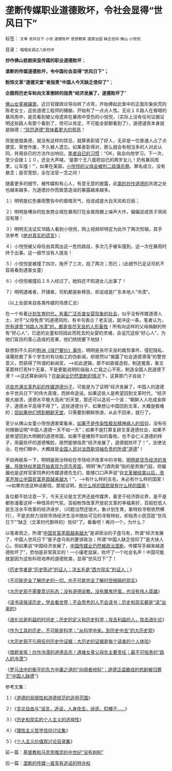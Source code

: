 # 垄断传媒职业道德败坏，令社会显得“世风日下”

标签： `文革` `世风日下` `小悦` `道德败坏` `思想教育` `道德治国` `缺乏信仰` `佛山` `小悦悦` 

目录： `唱唱反调之八卦时评`

**炒作佛山悲剧突显传媒的职业道德败坏**；

**垄断的传媒道德败坏，令中国社会显得“世风日下”；**

**粉饰文革“道德天堂”者指责“中国人今天缺乏信仰了”**；

**企图将历史车轮向文革倒转的指责“经济发展了，道德败坏了**”

[佛山女童被碾案](%E5%88%A9%E6%AF%94%E4%BA%9A%E6%88%98%E4%BA%89%E6%98%AF%E4%B8%80%E5%9C%BA%E6%B2%A1%E6%9C%89%E7%BA%A2%E7%BA%BF%EF%BC%8C%E6%B2%A1%E6%9C%89%E5%88%A9%E7%9B%8A%E7%9B%AE%E7%9A%84%E7%9A%84%E6%88%98%E4%BA%89%EF%BC%9B)，近日官媒舆论导向转了点弯，开始捧起此案中的正面形象执荒的陈老女士，这些道德工程师的猪脑，开始有了一点点人性。无论１８路人在昏暗的暴风雨中，是否看到被父母遗弃在暴雨中受伤的小悦悦，（实际上没有任何证据证明这些路人有那个看到了，但可以肯定，不可能全部都看到了），道德谴责本身就是缺德；[“惩罚道德”意味着更大的邪恶](../../../2008/6/3/道德啊，世间邪恶，均以汝为名！.md)！

但是提倡美德，就没有这样的禁忌，就算表彰错了好人，无非是一位普通人占了点便宜，荣誉作废，不久被人遗忘。如果表彰得对，那么就会有相当多的人对此认同，并用自已的方法作出响应。[笔者自已的习惯](../../../2010/10/11/不道德他人，与不讲道德之别.md)：“OK，我会向他学习。下一次，至少会拨１１０，还会大声喊，‘是那个王八蛋把自已的两岁女儿！扔有暴风雨里，让车撞！’”，如果在美国，[小悦悦的父母会被判二级谋杀罪](../../../2011/1/24/法治是有成本的；法治也是会破产的.md)。罪名成立，没有悬念；是否宽恕，全在法官一念之间！

随着更多的细节，被传媒和有心人，有意无意的披露，此[案的炒作道德的](../../../2010/4/30/警惕暴民文化鼓励屠幼悲剧，捞取社会利益.md)吊诡之处也越来越多，为道德炒作而故意造谣的暴露越来越多。

１）明明是红色暴雨警告中的昏暗天气，给说成是大白天风和日丽；

２）明明是嘈杂的批发商业城在暴雨打在金属雨棚上噪声大作，偏偏说成孩子哭闹没有理！

３）明明无法证实18路人看到小悦悦，网上视频却特定为此作了两次剪辑，其手法参考《[绝对真实的谎言](../../../2011/7/2/绝对真实的谎言.md)》；

４）小悦悦被父母任由其爬出这一危险路段，多次几乎被车撞到，这一次在暴雨时终于出事。这一细节没有人提及！

５）小悦悦是被撞了四次，拖开了三次，抱了两次；而已；（此细节已足证司机不容易看到遇害女童）

６）小悦悦被撞后１８人经过了，她妈还不知道女儿出事了！

７）明明遇难者，开铺者，司机都是新移民，却说成是广东本地人“冷漠”。

（以上全部来自各类传媒的场景汇总）



在一个有着[计划生育时代，有着广泛杀害女婴现象的社会](../../../2011/1/22/计划生育荒谬绝伦.md)，似乎没有传媒道德人士，对于“父母免责”的道德风险，有半句表示？老实说，就冲这一条，笔者认为，[所有谴责“18路人冷漠”的，都是丧尽天良的人形畜牲](../../../2010/11/11/林语堂：利益是平民的利益，道德是统治阶级的道德.md)！所有向这样的父母捐献的所有“好心人”，已逝的女童和将因此而死去的女婴的灵魂，会诅咒这些“好心人”，为他们盲目的善心造成的恶果，他们统统要下地狱！

联想到不久前的[荆洲《挟尸要价》事件](../../../2010/8/26/刊登无良照《挟尸要价》涉嫌违法犯罪.md)，明明是丧尽天良的裁剪事件、侵犯隐私、诬蔑抢救了多个学生的有功船工的伪新闻，却居然以“揭露了社会道德滑落”的警世意义，而获得了所谓的新闻奖，——>如此逻辑，那不如直接造假，制造冤案，象文革那样打死N个无辜，不是更能说明阶级敌人亡我之心不死，制造全国人民道德下滑？——>这还算新闻吗？[在新闻业仍然垄断的情况](http://hi.baidu.com/darthchn/blog/item/9beb3ed7568e222206088b05.html)下，这算那门子自由？

这[些充满文革色彩的传媒道德分子](../../../2010/6/2/历史意识形态，驳论容易立论难.md)，可能是为了证明“经济发展了，中国人的道德水平世风日下”的伟大真理，而拼命造谣。如果这些人是希望回到文革时代，“经济极大崩溃，道德水平极大高尚”的天堂，那还可以造另一个谣：“朝鲜人人吃成金胖子，道德水平高得不得了”。这些道德分子，如果想让中国回到文革，大概是极难的；[但如果他们想到朝鲜天堂](../../../2009/8/26/水洗一般均贫富的天堂.md)，只需要到朝鲜旅游，从此不回来，就行了。

至少从佛山女童小悦悦遇害案看来，[如果不是传染性极左精神病人的信仰](../../../2009/10/7/极左是一种传染性精神病.md)，没有任何根据证明“中国人道德一天不如一天”；如果不是打算复辟文革道德社会，如果不是希望回到大明朝的道德帝国，如果不是猪狗不如的畜牲，也不会仁义道德的样子，用最败坏的道德嘴脸，居然能够指责“经济发展了，道德就败坏了！”，法律法治，在他们眼中，大概就是[全国人民对法西斯领袖负责的所谓“道德](../../../2009/8/22/新闻自由不是史诗也不代表公正.md)”！

不妨再联系一下，明明是政治特权在市场经济改革中的寻租，[明明是货币经济的发展，导致特权差距开始表现为货币差距](../../../2010/3/5/我国的贫富差距是历史上最小并在继续缩小.md)，明明“朱门酒肉臭”指的是贵族门庭，但偏偏也是这样官家饲养的传媒道德先生们，能够口口声声说“自[文革被结束以后，改革开放让中国贫富差距越来越大](../../../2010/9/4/仇富造成贫富差距；中国贫富差距一直在缩小.md)！”，——>有什么样的五毛，未必有什么样的国家！——>如果你连这种话都信，那就证明，[有什么样的国民就有什么样的国家](../../../2010/3/4/培养白眼狼未必是不是好制度.md)！



各位都不妨注意一下，今天无论是文艺界还是传媒界，甚至于经济舆论界，是不是都弥漫着这样一种怪异的气氛，百般粉饰改革开放前文革的幸福美好，百般贬低人民生活水平改善的经济进步，（问题当然还很大，象计划生育，象特权寻租依然横行），不是去努力消除市场经济生活中随处可见的寻租特权，却指责小民百姓“世风日下”“缺乏（文革时代那样的）信仰”了。看看吧！再问一个，为什么？

以笔者观之，所谓“[中国贫富差距越来越大](../../../2011/5/30/“消除贫富差距”的福利主义制造贫困.md)”是讲政治的子虚乌有，所谓“经济发展了，中国人世风日下”是子虚乌有的要讲政治；所谓“中国人缺乏信仰了”是大快人心。但如果说“中国经济发展了，[中国传媒业仍然被政治垄断](../../../2009/4/16/社会压力传递和媒体道德明星.md)，传媒写手越来越道德败坏了”，恐怕是非常真实的！一小撮老鼠屎，败坏了一个社会名声！中国可能就是因为这些科班培养的道德败类，显得“世风日下”了！



《[历史学者是“历史陈述”的证人；洋五毛是“西方现实”的证人；](../../../2011/4/27/理性主义者自爆隐私的权威性.md)》

《[不可能完全了解历史的一切，也不可能完全了解时空相隔的现实](../../../2011/6/9/历史观就是现实的世界观.md)》

《[大历史观不需要意识形态；没有道德说教，没有魔鬼坏蛋，也没有伟人英雄](../../../2011/7/14/欣赏塔利班的中国传统文人.md)》

《[读书读报读历史，学会看世界；不会思考的人不会读书；历史和现实都是“读”出来的](../../../2011/8/11/读书读报懂历史，学会旅游看世界.md)》

《[进化论是利益的时间史；历史的定义和历史科学；攻击利益的人，攻击进化论](../../../2011/9/16/进化论是利益的时间史；历史的定义和历史科学；.md)》

《[作为工具的历史，不可能是科学；“从科学中来，到历史中去”的大历史观](../../../2011/9/19/历史学家们一般不懂历史；.md)》

《[大历史观不引用任何历史作证据；大历史的证据是每个读者的个人体验](../../../2011/10/8/普通人能理解的“普通的人，普通的事”.md)》

《[借题发挥！炒作冷漠的道德丑态！遇难女童父母负主要责任；最不可指责的“路人的冷漠”](../../../2011/10/22/借题发挥!炒作佛山悲剧的道德分子丑态.md)》

《[罗马法中的衡平的东方中庸之道的“向弱者倾斜”；道德泛滥酿成的悲剧被归罪于“中国人缺德](../../../2011/10/22/罗马法衡平的中庸之道的“向弱者倾斜”的传统恶法.md)”》

参考文集：

１）《[道德的局限性和道德规范的适用范围](../../../2009/11/19/道德的局限性和道德规范的适用范围.md)》

２）《[言论自由与“谣言，造谣，人身攻击，诽谤，扣帽子……](../../../2011/6/25/言论自由与“谣言，造谣，人身攻击，诽谤，扣帽子……”.md)》

３）《[历史和现实的个人主义的选择性](../../../2011/6/18/历史现实个人主义的选择性.md)》

４）《[理性主义哲学信仰讨论集](../../../2010/5/28/理性主义哲学信仰讨论集.md)》

５）《[个人主义价值观讨论目录集](../../../2010/5/21/个人主义价值观讨论目录集.md)》

前一篇：[基督教和马克思推崇的中世纪“没有剥削”](../../../2011/10/31/基督教和马克思推崇的中世纪“没有剥削”.md)

后一篇：[垄断的传媒一直享有造谣的特许权](../../../2011/11/1/垄断的传媒一直享有造谣的特许权.md)